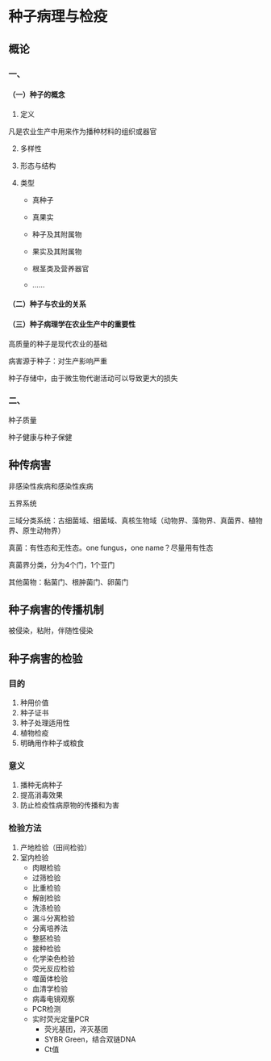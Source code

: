 # 种子病理与检疫

## 概论

### 一、

#### （一）种子的概念

1. 定义

凡是农业生产中用来作为播种材料的组织或器官

2. 多样性

3. 形态与结构

4. 类型

   - 真种子

   - 真果实

   - 种子及其附属物

   - 果实及其附属物

   - 根茎类及营养器官

   - ……
#### （二）种子与农业的关系

#### （三）种子病理学在农业生产中的重要性

高质量的种子是现代农业的基础

病害源于种子：对生产影响严重

种子存储中，由于微生物代谢活动可以导致更大的损失

### 二、

种子质量

种子健康与种子保健

## 种传病害

非感染性疾病和感染性疾病

五界系统

三域分类系统：古细菌域、细菌域、真核生物域（动物界、藻物界、真菌界、植物界、原生动物界）

真菌：有性态和无性态。one fungus，one name？尽量用有性态

真菌界分类，分为4个门，1个亚门

其他菌物：黏菌门、根肿菌门、卵菌门

## 种子病害的传播机制

被侵染，粘附，伴随性侵染



## 种子病害的检验

### 目的

1. 种用价值
2. 种子证书
3. 种子处理适用性
4. 植物检疫
5. 明确用作种子或粮食

### 意义

1. 播种无病种子
2. 提高消毒效果
3. 防止检疫性病原物的传播和为害

### 检验方法

1. 产地检验（田间检验）
2. 室内检验
   - 肉眼检验
   - 过筛检验
   - 比重检验
   - 解剖检验
   - 洗涤检验
   - 漏斗分离检验
   - 分离培养法
   - 整胚检验
   - 接种检验
   - 化学染色检验
   - 荧光反应检验
   - 噬菌体检验
   - 血清学检验
   - 病毒电镜观察
   - PCR检测
   - 实时荧光定量PCR
     - 荧光基团，淬灭基团
     - SYBR Green，结合双链DNA
     - Ct值

